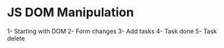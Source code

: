 # JS DOM Manipulation

1- Starting with DOM
2- Form changes
3- Add tasks
4- Task done
5- Task delete
